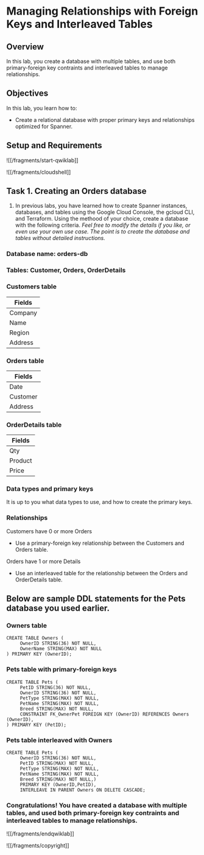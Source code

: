 # Managing Relationships with Foreign Keys and Interleaved Tables

## Overview

In this lab, you create a database with multiple tables, and use both primary-foreign key contraints and interleaved tables to manage relationships. 

## Objectives

In this lab, you learn how to:
* Create a relational database with proper primary keys and relationships optimized for Spanner. 

## Setup and Requirements

![[/fragments/start-qwiklab]]

![[/fragments/cloudshell]]

## Task 1. Creating an Orders database

1. In previous labs, you have learned how to create Spanner instances, databases, and tables using the Google Cloud Console, the gcloud CLI, and Terraform. Using the methood of your choice, create a database with the following criteria. _Feel free to modify the details if you like, or even use your own use case. The point is to create the database and tables without detailed instructions._ 

### __Database name:__ orders-db

### __Tables:__ Customer, Orders, OrderDetails

### __Customers table__

| Fields         
|----------------
| Company        
| Name           
| Region         
| Address        

### __Orders table__
| Fields          
|----------------
| Date           
| Customer       
| Address        

### __OrderDetails table__

| Fields         
|---------------
| Qty           
| Product       
| Price         

### __Data types and primary keys__
It is up to you what data types to use, and how to create the primary keys. 

### __Relationships__

Customers have 0 or more Orders
* Use a primary-foreign key relationship between the Customers and Orders table.

Orders have 1 or more Details
* Use an interleaved table for the relationship between the Orders and OrderDetails table.

## Below are sample DDL statements for the Pets database you used earlier.

### Owners table

```
CREATE TABLE Owners (
     OwnerID STRING(36) NOT NULL, 
     OwnerName STRING(MAX) NOT NULL
) PRIMARY KEY (OwnerID);
```

### Pets table with primary-foreign keys

```
CREATE TABLE Pets (
     PetID STRING(36) NOT NULL, 
     OwnerID STRING(36) NOT NULL, 
     PetType STRING(MAX) NOT NULL,
     PetName STRING(MAX) NOT NULL,
     Breed STRING(MAX) NOT NULL,
     CONSTRAINT FK_OwnerPet FOREIGN KEY (OwnerID) REFERENCES Owners (OwnerID),
) PRIMARY KEY (PetID);
```

### Pets table interleaved with Owners

```
CREATE TABLE Pets (
     OwnerID STRING(36) NOT NULL, 
     PetID STRING(MAX) NOT NULL,     
     PetType STRING(MAX) NOT NULL,
     PetName STRING(MAX) NOT NULL,
     Breed STRING(MAX) NOT NULL,) 
     PRIMARY KEY (OwnerID,PetID),
     INTERLEAVE IN PARENT Owners ON DELETE CASCADE;
```



### **Congratulations!** You have created a database with multiple tables, and used both primary-foreign key contraints and interleaved tables to manage relationships.


![[/fragments/endqwiklab]]

![[/fragments/copyright]]

